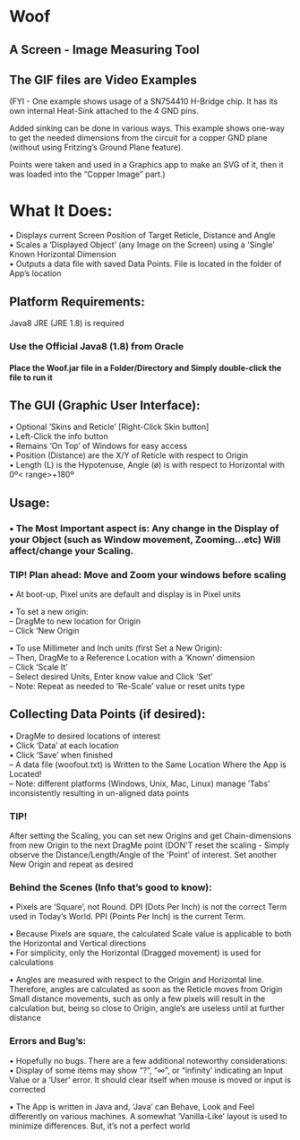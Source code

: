 # Woof
## A Screen - Image Measuring Tool

## The GIF files are Video Examples
(FYI - One example shows usage of a SN754410 H-Bridge chip. It has its own internal Heat-Sink attached to the 4 GND pins.

Added sinking can be done in various ways. This example shows one-way to get the needed dimensions from the circuit for a copper GND plane (without using Fritzing’s Ground Plane feature).

Points were taken and used in a Graphics app to make an SVG of it, then it was loaded into the “Copper Image” part.)

# What It Does:

• Displays current Screen Position of Target Reticle, Distance and Angle  
• Scales a ‘Displayed Object’ (any Image on the Screen) using a 'Single' Known Horizontal Dimension  
• Outputs a data file with saved Data Points. File is located in the folder of App’s location  

## Platform Requirements:
Java8 JRE (JRE 1.8) is required

### Use the Official Java8 (1.8) from Oracle

#### Place the Woof.jar file in a Folder/Directory and Simply double-click the file to run it

## The GUI (Graphic User Interface):
• Optional ’Skins and Reticle’ [Right-Click Skin button]  
• Left-Click the info button  
• Remains ‘On Top’ of Windows for easy access  
• Position (Distance) are the X/Y of Reticle with respect to Origin  
• Length (L) is the Hypotenuse, Angle (ø) is with respect to Horizontal with 0º< range>+180º  

## Usage:
### • The Most Important aspect is: Any change in the Display of your Object (such as Window movement, Zooming…etc) Will affect/change your Scaling.
### TIP! Plan ahead: Move and Zoom your windows before scaling
• At boot-up, Pixel units are default and display is in Pixel units

• To set a new origin:  
  – DragMe to new location for Origin  
  – Click ‘New Origin  

• To use Millimeter and Inch units (first Set a New Origin):  
  – Then, DragMe to a Reference Location with a ‘Known’ dimension  
  – Click ‘Scale It’  
  – Select desired Units, Enter know value and Click ‘Set’  
  – Note: Repeat as needed to ‘Re-Scale’ value or reset units type  

## Collecting Data Points (if desired):  
• DragMe to desired locations of interest  
• Click ‘Data’ at each location  
• Click ‘Save’ when finished  
  – A data file (woofout.txt) is Written to the Same Location Where the App is Located!  
  – Note: different platforms (Windows, Unix, Mac, Linux) manage ’Tabs’ inconsistently resulting in un-aligned data points  

### TIP! 
After setting the Scaling, you can set new Origins and get Chain-dimensions from new Origin to the next DragMe point (DON'T reset the scaling - Simply observe the Distance/Length/Angle of the 'Point' of interest. Set another New Origin and repeat as desired

### Behind the Scenes (Info that’s good to know):
• Pixels are ‘Square’, not Round. DPI (Dots Per Inch) is not the correct Term used in Today’s World. PPI (Points Per Inch) is the current Term.

• Because Pixels are square, the calculated Scale value is applicable to both the Horizontal and Vertical directions  
• For simplicity, only the Horizontal (Dragged movement) is used for calculations  

• Angles are measured with respect to the Origin and Horizontal line. Therefore, angles are calculated as soon as the Reticle moves from Origin  
Small distance movements, such as only a few pixels will result in the calculation but, being so close to Origin, angle’s are useless until at further distance

### Errors and Bug’s:

• Hopefully no bugs. There are a few additional noteworthy considerations:  
• Display of some items may show “?”, “∞”, or “infinity’ indicating an Input Value or a ‘User’ error. It should clear itself when mouse is moved or input is corrected  

• The App is written in Java and, ‘Java’ can Behave, Look and Feel differently on various machines. A somewhat ‘Vanilla-Like’ layout is used to minimize differences. But, it’s not a perfect world  

